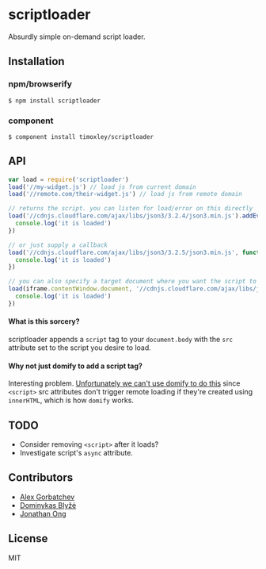 # scriptloader

  Absurdly simple on-demand script loader.

## Installation

### npm/browserify

```
$ npm install scriptloader
```

### component

```
$ component install timoxley/scriptloader
```

## API

```js
var load = require('scriptloader')
load('//my-widget.js') // load js from current domain
load('//remote.com/their-widget.js') // load js from remote domain

// returns the script. you can listen for load/error on this directly
load('//cdnjs.cloudflare.com/ajax/libs/json3/3.2.4/json3.min.js').addEventListener('load', function() {
  console.log('it is loaded')
})

// or just supply a callback
load('//cdnjs.cloudflare.com/ajax/libs/json3/3.2.5/json3.min.js', function(err, script) {
  console.log('it is loaded')
})

// you can also specify a target document where you want the script to be loaded
load(iframe.contentWindow.document, '//cdnjs.cloudflare.com/ajax/libs/json3/3.2.5/json3.min.js', function(err, script) {
  console.log('it is loaded')
})
```

#### What is this sorcery?

scriptloader appends a `script` tag to your `document.body` with the `src`
attribute set to the script you desire to load.

#### Why not just domify to add a script tag?

Interesting problem. [Unfortunately we can't use domify to do this](https://github.com/component/domify/issues/14)
since `<script>` src attributes don't trigger remote loading
if they're created using `innerHTML`, which is how `domify` works.

## TODO

* Consider removing `<script>` after it loads?
* Investigate script's `async` attribute.

## Contributors

* [Alex Gorbatchev](http://github.com/alexgorbatchev)
* [Dominykas Blyžė](http://github.com/dymonaz)
* [Jonathan Ong](http://github.com/jonathanong)

## License

  MIT
